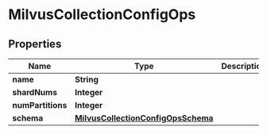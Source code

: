

# MilvusCollectionConfigOps


## Properties

Name | Type | Description | Notes
------------ | ------------- | ------------- | -------------
**name** | **String** |  |  [optional]
**shardNums** | **Integer** |  |  [optional]
**numPartitions** | **Integer** |  |  [optional]
**schema** | [**MilvusCollectionConfigOpsSchema**](MilvusCollectionConfigOpsSchema.md) |  |  [optional]



